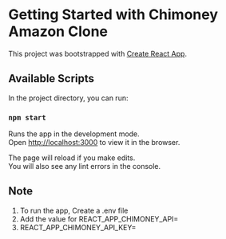 # Getting Started with Chimoney Amazon Clone

This project was bootstrapped with [Create React App](https://github.com/facebook/create-react-app).

## Available Scripts

In the project directory, you can run:

### `npm start`

Runs the app in the development mode.\
Open [http://localhost:3000](http://localhost:3000) to view it in the browser.

The page will reload if you make edits.\
You will also see any lint errors in the console.

## Note

1. To run the app, Create a .env file
2. Add the value for REACT_APP_CHIMONEY_API=
3. REACT_APP_CHIMONEY_API_KEY=
